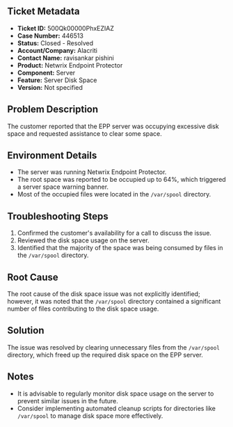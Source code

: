 ## Ticket Metadata
- **Ticket ID:** 500Qk00000PhxEZIAZ
- **Case Number:** 446513
- **Status:** Closed - Resolved
- **Account/Company:** Alacriti
- **Contact Name:** ravisankar pishini
- **Product:** Netwrix Endpoint Protector
- **Component:** Server
- **Feature:** Server Disk Space
- **Version:** Not specified

## Problem Description
The customer reported that the EPP server was occupying excessive disk space and requested assistance to clear some space.

## Environment Details
- The server was running Netwrix Endpoint Protector.
- The root space was reported to be occupied up to 64%, which triggered a server space warning banner.
- Most of the occupied files were located in the `/var/spool` directory.

## Troubleshooting Steps
1. Confirmed the customer's availability for a call to discuss the issue.
2. Reviewed the disk space usage on the server.
3. Identified that the majority of the space was being consumed by files in the `/var/spool` directory.

## Root Cause
The root cause of the disk space issue was not explicitly identified; however, it was noted that the `/var/spool` directory contained a significant number of files contributing to the disk space usage.

## Solution
The issue was resolved by clearing unnecessary files from the `/var/spool` directory, which freed up the required disk space on the EPP server.

## Notes
- It is advisable to regularly monitor disk space usage on the server to prevent similar issues in the future.
- Consider implementing automated cleanup scripts for directories like `/var/spool` to manage disk space more effectively.